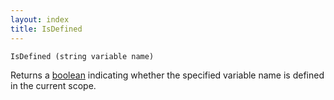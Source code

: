 ```yaml
---
layout: index
title: IsDefined
---
```


    IsDefined (string variable name)

Returns a [boolean](../types/boolean.html) indicating whether the specified variable name is defined in the current scope.
